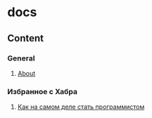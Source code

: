 # docs

## Content 

### General

1. [About](posts/about.md)


### Избранное с Хабра

1. [Как на самом деле стать программистом](habr/how-to-be.html)
